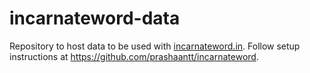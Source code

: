 incarnateword-data
==================

Repository to host data to be used with [incarnateword.in](http://incarnateword.in). Follow setup instructions at https://github.com/prashaantt/incarnateword.
